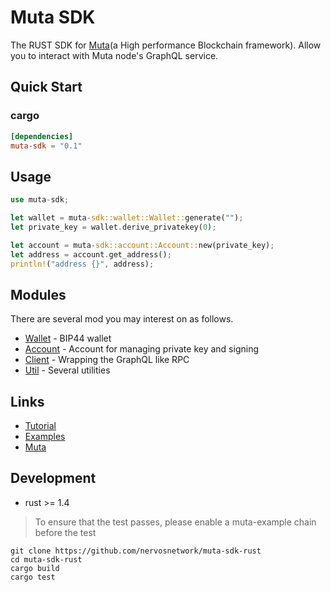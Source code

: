 # Muta SDK

The RUST SDK for [Muta](https://github.com/nervosnetwork/muta)(a High performance Blockchain framework). Allow you to interact with Muta node's GraphQL service.

## Quick Start

### cargo

```toml
[dependencies]
muta-sdk = "0.1"
```

## Usage

```rust
use muta-sdk;

let wallet = muta-sdk::wallet::Wallet::generate("");
let private_key = wallet.derive_privatekey(0);

let account = muta-sdk::account::Account::new(private_key);
let address = account.get_address();
println!("address {}", address);
```

## Modules

There are several mod you may interest on as follows.

- [Wallet](./src/wallet.rs) - BIP44 wallet
- [Account](./src/account.rs) - Account for managing private key and signing
- [Client](./src/client) - Wrapping the GraphQL like RPC
- [Util](./src/util.rs) - Several utilities

## Links

- [Tutorial](./docs/tutorial.md)
- [Examples](./examples)
- [Muta](https://github.com/nervosnetwork/muta)

## Development

- rust >= 1.4

> To ensure that the test passes, please enable a muta-example chain before the test

```shell
git clone https://github.com/nervosnetwork/muta-sdk-rust
cd muta-sdk-rust
cargo build
cargo test
```
